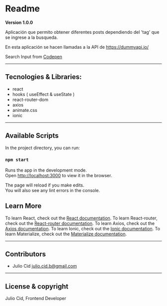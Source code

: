 # Readme 

**Version 1.0.0**

Aplicación que permito obtener diferentes posts dependiendo
del 'tag' que se ingrese a la busqueda.

En esta aplicación se hacen llamadas a la API de <https://dummyapi.io/>

Search Input from [Codepen](https://codepen.io/MilanMilosev/pen/JdgRpB/) 

---

## Tecnologies & Libraries:

- react
- hooks ( useEffect & useState )
- react-router-dom
- axios
- animate.css
- ionic

---

## Available Scripts

In the project directory, you can run:

### `npm start`

Runs the app in the development mode.<br />
Open [http://localhost:3000](http://localhost:3000) to view it in the browser.

The page will reload if you make edits.<br />
You will also see any lint errors in the console.


## Learn More

To learn React, check out the [React documentation](https://reactjs.org/).
To learn React-router, check out the [React-router documentation](https://reactrouter.com/web/guides/quick-start).
To learn Axios, check out the [Axios documentation](https://github.com/axios/axios).
To learn Ionic, check out the [Ionic documentation](https://ionicons.com/).
To learn Materialize, check out the [Materialize documentation](https://materializecss.com/).

---

## Contributors

- Julio Cid <julio.cid.b@gmail.com>

---

## License & copyright

Julio Cid, Frontend Developer
